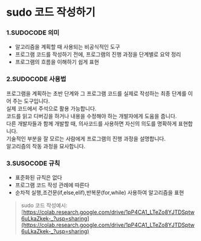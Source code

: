 # sudo 코드 작성하기

### 1.SUDOCODE 의미  
 
* 알고리즘을 계획할 때 사용되는 비공식적인 도구
* 프로그램 코드를 작성하기 전에, 프로그램의 진행 과정을 단계별로 요약 정리
* 프로그램의 흐름을 이해하기 쉽게 표현

### 2.SUDOCODE 사용법  

프로그램을 계획하는 초반 단계와 그 프로그램 코드를 실제로 작성하는 최종 단계를 이어 주는 도구입니다.   
실제 코드에서 주석으로 활용 가능합니다.  
코드를 읽고 디버깅을 하거나 내용을 수정해야 하는 개발자에게 도움을 줍니다.  
다른 개발자들과 함께 개발할 때, 의사코드를 사용하면 자신의 의도를 명확하게 표현합니다.  
기술적인 부분을 잘 모르는 사람에게 프로그램의 진행 과정을 설명합니다.  
알고리즘의 작동 과정을 묘사합니다.  

### 3.SUSOCODE 규칙  

* 표준화된 규칙은 없다
* 프로그램 코드 작성 관례에 따른다
* 순차적 실행,조건문(if,else,elif),반복문(for,while) 사용하여 알고리즘을 표현

> sudo 코드 작성예시: [https://colab.research.google.com/drive/1pP4CA1_LTeZo8YJTDSptw6uLkaZkek-_?usp=sharing](https://colab.research.google.com/drive/1pP4CA1_LTeZo8YJTDSptw6uLkaZkek-_?usp=sharing)
